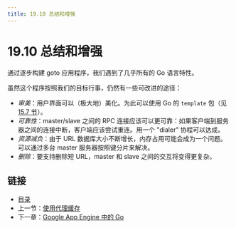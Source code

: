 ```yaml
---
title: 19.10 总结和增强
---
```


# 19.10 总结和增强

通过逐步构建 goto 应用程序，我们遇到了几乎所有的 Go 语言特性。

虽然这个程序按照我们的目标行事，仍然有一些可改进的途径：
- *审美*：用户界面可以（极大地）美化。为此可以使用 Go 的 `template` 包（见 [15.7 节](15.7.md)）。
- *可靠性*：master/slave 之间的 RPC 连接应该可以更可靠：如果客户端到服务器之间的连接中断，客户端应该尝试重连。用一个 "dialer" 协程可以达成。
- *资源减负*：由于 URL 数据库大小不断增长，内存占用可能会成为一个问题。可以通过多台 master 服务器按照键分片来解决。
- *删除*：要支持删除短 URL，master 和 slave 之间的交互将变得更复杂。

## 链接

- [目录](directory.md)
- 上一节：[使用代理缓存](19.9.md)
- 下一章：[Google App Engine 中的 Go](20.0.md)
